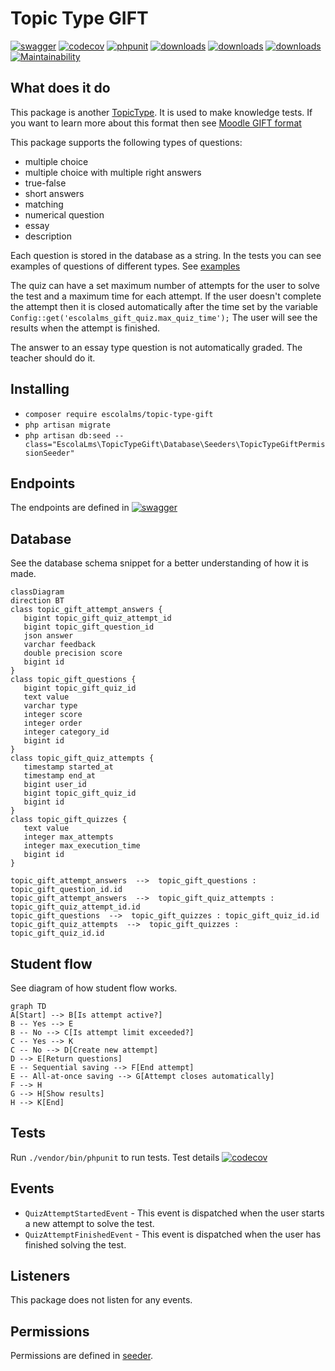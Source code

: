 # Topic Type GIFT

[![swagger](https://img.shields.io/badge/documentation-swagger-green)](https://escolalms.github.io/Topic-Type-GIFT/)
[![codecov](https://codecov.io/gh/EscolaLMS/Topic-Type-GIFT/branch/main/graph/badge.svg?token=NRAN4R8AGZ)](https://codecov.io/gh/EscolaLMS/Topic-Type-GIFT)
[![phpunit](https://github.com/EscolaLMS/Topic-Type-GIFT/actions/workflows/test.yml/badge.svg)](https://github.com/EscolaLMS/Topic-Type-GIFT/actions/workflows/test.yml)
[![downloads](https://img.shields.io/packagist/dt/escolalms/topic-type-gift)](https://packagist.org/packages/escolalms/topic-type-gift)
[![downloads](https://img.shields.io/packagist/v/escolalms/topic-type-gift)](https://packagist.org/packages/escolalms/topic-type-gift)
[![downloads](https://img.shields.io/packagist/l/escolalms/topic-type-gift)](https://packagist.org/packages/escolalms/topic-type-gift)
[![Maintainability](https://api.codeclimate.com/v1/badges/0c9e2593fb30e2048f95/maintainability)](https://codeclimate.com/github/EscolaLMS/Topic-Type-GIFT/maintainability)

## What does it do

This package is another [TopicType](https://github.com/EscolaLMS/topic-types). It is used to make knowledge tests.
If you want to learn more about this format then see [Moodle GIFT format](https://docs.moodle.org/402/en/GIFT_format)

This package supports the following types of questions:
- multiple choice 
- multiple choice with multiple right answers
- true-false
- short answers
- matching
- numerical question 
- essay 
- description

Each question is stored in the database as a string. In the tests you can see examples of questions of different types. See [examples](https://github.com/EscolaLMS/Topic-Type-GIFT/blob/main/tests/GiftQuestionTesting.php)

The quiz can have a set maximum number of attempts for the user to solve the test and a maximum time for each attempt.
If the user doesn't complete the attempt then it is closed automatically after the time set by the variable `Config::get('escolalms_gift_quiz.max_quiz_time');`
The user will see the results when the attempt is finished.

The answer to an essay type question is not automatically graded. The teacher should do it.

## Installing

- `composer require escolalms/topic-type-gift`
- `php artisan migrate`
- `php artisan db:seed --class="EscolaLms\TopicTypeGift\Database\Seeders\TopicTypeGiftPermissionSeeder"`

## Endpoints

The endpoints are defined in [![swagger](https://img.shields.io/badge/documentation-swagger-green)](https://escolalms.github.io/Topic-Type-GIFT/)

## Database

See the database schema snippet for a better understanding of how it is made.

```mermaid
classDiagram
direction BT
class topic_gift_attempt_answers {
   bigint topic_gift_quiz_attempt_id
   bigint topic_gift_question_id
   json answer
   varchar feedback
   double precision score
   bigint id
}
class topic_gift_questions {
   bigint topic_gift_quiz_id
   text value
   varchar type
   integer score
   integer order
   integer category_id
   bigint id
}
class topic_gift_quiz_attempts {
   timestamp started_at
   timestamp end_at
   bigint user_id
   bigint topic_gift_quiz_id
   bigint id
}
class topic_gift_quizzes {
   text value
   integer max_attempts
   integer max_execution_time
   bigint id
}

topic_gift_attempt_answers  -->  topic_gift_questions : topic_gift_question_id.id
topic_gift_attempt_answers  -->  topic_gift_quiz_attempts : topic_gift_quiz_attempt_id.id
topic_gift_questions  -->  topic_gift_quizzes : topic_gift_quiz_id.id
topic_gift_quiz_attempts  -->  topic_gift_quizzes : topic_gift_quiz_id.id

```

## Student flow

See diagram of how student flow works.

```mermaid
graph TD
A[Start] --> B[Is attempt active?]
B -- Yes --> E
B -- No --> C[Is attempt limit exceeded?]
C -- Yes --> K
C -- No --> D[Create new attempt]
D --> E[Return questions]
E -- Sequential saving --> F[End attempt]
E -- All-at-once saving --> G[Attempt closes automatically]
F --> H
G --> H[Show results]
H --> K[End]
```

## Tests

Run `./vendor/bin/phpunit` to run tests.
Test details [![codecov](https://codecov.io/gh/EscolaLMS/Topic-Type-GIFT/branch/main/graph/badge.svg?token=NRAN4R8AGZ)](https://codecov.io/gh/EscolaLMS/Topic-Type-GIFT)

## Events

- `QuizAttemptStartedEvent` - This event is dispatched when the user starts a new attempt to solve the test.
- `QuizAttemptFinishedEvent` - This event is dispatched when the user has finished solving the test.

## Listeners

This package does not listen for any events.

## Permissions

Permissions are defined in [seeder](https://github.com/EscolaLMS/Topic-Type-GIFT/blob/main/database/seeders/TopicTypeGiftPermissionSeeder.php).
